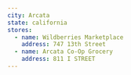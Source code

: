 ```yaml
---
city: Arcata
state: california
stores:
  - name: Wildberries Marketplace
    address: 747 13th Street
  - name: Arcata Co-Op Grocery
    address: 811 I STREET
---
```

